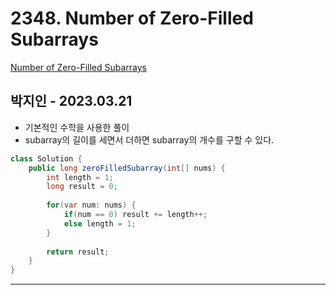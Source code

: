 # 2348. Number of Zero-Filled Subarrays

[Number of Zero-Filled Subarrays](https://leetcode.com/problems/number-of-zero-filled-subarrays/)

## 박지인 - 2023.03.21

- 기본적인 수학을 사용한 풀이
- subarray의 길이를 세면서 더하면 subarray의 개수를 구할 수 있다.

```java
class Solution {
    public long zeroFilledSubarray(int[] nums) {
        int length = 1;
        long result = 0;
        
        for(var num: nums) {
            if(num == 0) result += length++;
            else length = 1;
        }
        
        return result;
    }
}
```

---
